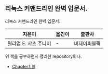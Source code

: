 리눅스 커맨드라인 완벽 입문서.
---
리눅스 커맨드라인 완벽 입문서.

|지은이|옮긴이|출판사|
|-----|-----|-----|
|윌리엄 E. 샤츠 주니어| - |비제이퍼블릭|


위 책을 공부하면서 정리한 repository이다.

- [Chapter.1 쉘]()
